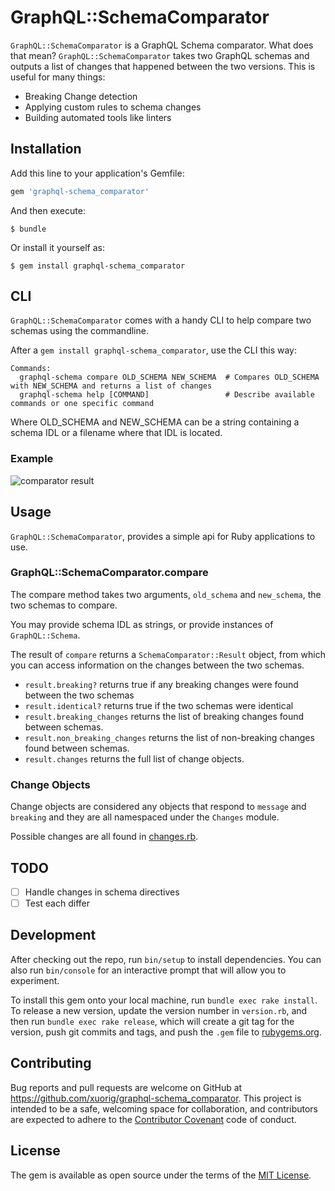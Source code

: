# GraphQL::SchemaComparator

`GraphQL::SchemaComparator` is a GraphQL Schema comparator. What does that mean? `GraphQL::SchemaComparator` takes
two GraphQL schemas and outputs a list of changes that happened between the two versions. This is useful for many things:

  - Breaking Change detection
  - Applying custom rules to schema changes
  - Building automated tools like linters

## Installation

Add this line to your application's Gemfile:

```ruby
gem 'graphql-schema_comparator'
```

And then execute:

    $ bundle

Or install it yourself as:

    $ gem install graphql-schema_comparator

## CLI

`GraphQL::SchemaComparator` comes with a handy CLI to help compare two schemas using
the commandline.

After a `gem install graphql-schema_comparator`, use the CLI this way:

```
Commands:
  graphql-schema compare OLD_SCHEMA NEW_SCHEMA  # Compares OLD_SCHEMA with NEW_SCHEMA and returns a list of changes
  graphql-schema help [COMMAND]                 # Describe available commands or one specific command
```

Where OLD_SCHEMA and NEW_SCHEMA can be a string containing a schema IDL or a filename where that IDL is located.

### Example

![comparator result](http://i.imgur.com/FnItukM.png)

## Usage

`GraphQL::SchemaComparator`, provides a simple api for Ruby applications to use.

### GraphQL::SchemaComparator.compare

The compare method takes two arguments, `old_schema` and `new_schema`, the two schemas to compare.

You may provide schema IDL as strings, or provide instances of `GraphQL::Schema`.

The result of `compare` returns a `SchemaComparator::Result` object, from which you can
access information on the changes between the two schemas.

 - `result.breaking?` returns true if any breaking changes were found between the two schemas
 - `result.identical?` returns true if the two schemas were identical
 - `result.breaking_changes` returns the list of breaking changes found between schemas.
 - `result.non_breaking_changes` returns the list of non-breaking changes found between schemas.
- `result.changes` returns the full list of change objects.

### Change Objects

Change objects are considered any objects that respond to `message` and `breaking` and they
are all namespaced under the `Changes` module.

Possible changes are all found in [changes.rb](lib/graphql/schema_comparator/changes.rb).

## TODO

  - [ ] Handle changes in schema directives
  - [ ] Test each differ

## Development

After checking out the repo, run `bin/setup` to install dependencies. You can also run `bin/console` for an interactive prompt that will allow you to experiment.

To install this gem onto your local machine, run `bundle exec rake install`. To release a new version, update the version number in `version.rb`, and then run `bundle exec rake release`, which will create a git tag for the version, push git commits and tags, and push the `.gem` file to [rubygems.org](https://rubygems.org).

## Contributing

Bug reports and pull requests are welcome on GitHub at https://github.com/xuorig/graphql-schema_comparator. This project is intended to be a safe, welcoming space for collaboration, and contributors are expected to adhere to the [Contributor Covenant](http://contributor-covenant.org) code of conduct.


## License

The gem is available as open source under the terms of the [MIT License](http://opensource.org/licenses/MIT).
